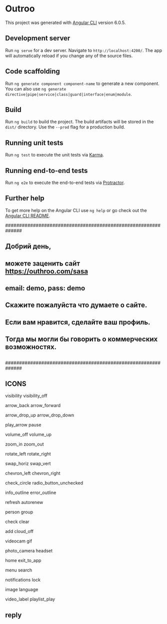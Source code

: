 # Outroo

This project was generated with [Angular CLI](https://github.com/angular/angular-cli) version 6.0.5.

## Development server

Run `ng serve` for a dev server. Navigate to `http://localhost:4200/`. The app will automatically reload if you change any of the source files.

## Code scaffolding

Run `ng generate component component-name` to generate a new component. You can also use `ng generate directive|pipe|service|class|guard|interface|enum|module`.

## Build

Run `ng build` to build the project. The build artifacts will be stored in the `dist/` directory. Use the `--prod` flag for a production build.

## Running unit tests

Run `ng test` to execute the unit tests via [Karma](https://karma-runner.github.io).

## Running end-to-end tests

Run `ng e2e` to execute the end-to-end tests via [Protractor](http://www.protractortest.org/).

## Further help

To get more help on the Angular CLI use `ng help` or go check out the [Angular CLI README](https://github.com/angular/angular-cli/blob/master/README.md).


##############################################################
##
##	Добрий день, 
##	можете заценить сайт https://outhroo.com/sasa
##	email: demo, pass: demo
##	Скажите пожалуйста что думаете о сайте.
##	Если вам нравится, сделайте ваш профиль.
##	Тогда мы могли бы говорить о коммерческих возможностях.
##
##############################################################

## ICONS
visibility
visibility_off

arrow_back
arrow_forward

arrow_drop_up
arrow_drop_down

play_arrow
pause

volume_off
volume_up

zoom_in
zoom_out

rotate_left
rotate_right

swap_horiz
swap_vert

chevron_left
chevron_right

check_circle
radio_button_unchecked

info_outline
error_outline

refresh
autorenew

person
group

check
clear

add
cloud_off

videocam
gif

photo_camera
headset

home
exit_to_app

menu
search

notifications
lock

image
language

video_label
playlist_play

reply
-
